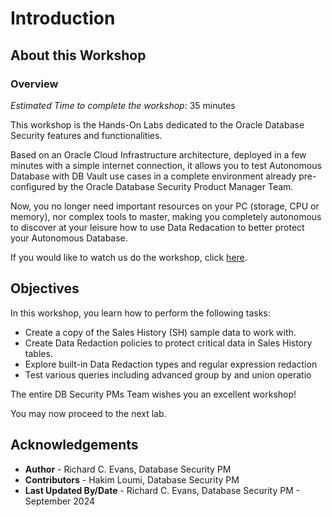 # Introduction

## About this Workshop
### Overview
*Estimated Time to complete the workshop*: 35 minutes

This workshop is the Hands-On Labs dedicated to the Oracle Database Security features and functionalities.

Based on an Oracle Cloud Infrastructure architecture, deployed in a few minutes with a simple internet connection, it allows you to test Autonomous Database with DB Vault use cases in a complete environment already pre-configured by the Oracle Database Security Product Manager Team.

Now, you no longer need important resources on your PC (storage, CPU or memory), nor complex tools to master, making you completely autonomous to discover at your leisure how to use Data Redacation to better protect your Autonomous Database.

If you would like to watch us do the workshop, click [here](https://youtu.be/gouMOmKueQc).

## Objectives

In this workshop, you learn how to perform the following tasks:
- Create a copy of the Sales History (SH) sample data to work with.
- Create Data Redaction policies to protect critical data in Sales History tables.
- Explore built-in Data Redaction types and regular expression redaction
- Test various queries including advanced group by and union operatio

The entire DB Security PMs Team wishes you an excellent workshop!

You may now proceed to the next lab.

## Acknowledgements
- **Author** - Richard C. Evans, Database Security PM
- **Contributors** - Hakim Loumi, Database Security PM
- **Last Updated By/Date** - Richard C. Evans, Database Security PM - September 2024
